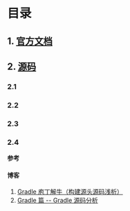 # 目录
## 1. [官方文档](https://github.com/Sev-Night/source-code-reading/blob/main/Gradle/official-documentation.md)
## 2. [源码](https://github.com/gradle/gradle)
### 2.1 []()
### 2.2 []()
### 2.3 []()
### 2.4 []()


**参考**
#### 博客
1. [Gradle 庖丁解牛（构建源头源码浅析）](https://blog.csdn.net/yanbober/article/details/60584621)
2. [Gradle 篇 -- Gradle 源码分析](https://zhuanlan.zhihu.com/p/67842670)
